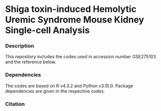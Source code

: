 # Shiga toxin-induced Hemolytic Uremic Syndrome Mouse Kidney Single-cell Analysis

### Description
This repository includes the codes used in accession number GSE275103 and the reference below.

### Dependencies
The codes are based on R v4.3.2 and Python v3.10.0. Package dependencies are given in the respective codes.

### Citation


